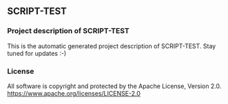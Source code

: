 ## SCRIPT-TEST

### Project description of SCRIPT-TEST

This is the automatic generated project description of SCRIPT-TEST. Stay tuned for updates :-)

### License

All software is copyright and protected by the Apache License, Version 2.0.
https://www.apache.org/licenses/LICENSE-2.0